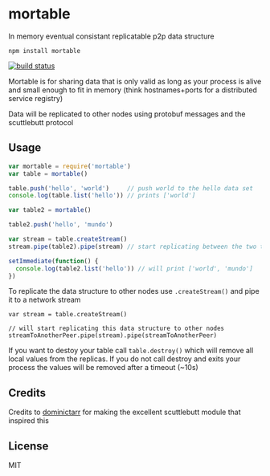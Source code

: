 # mortable

In memory eventual consistant replicatable p2p data structure

```
npm install mortable
```

[![build status](http://img.shields.io/travis/mafintosh/mortable.svg?style=flat)](http://travis-ci.org/mafintosh/mortable)

Mortable is for sharing data that is only valid as long as your process is alive and small
enough to fit in memory (think hostnames+ports for a distributed service registry)

Data will be replicated to other nodes using protobuf messages and the scuttlebutt protocol

## Usage

``` js
var mortable = require('mortable')
var table = mortable()

table.push('hello', 'world')     // push world to the hello data set
console.log(table.list('hello')) // prints ['world']

var table2 = mortable()

table2.push('hello', 'mundo')

var stream = table.createStream()
stream.pipe(table2).pipe(stream) // start replicating between the two tables

setImmediate(function() {
  console.log(table2.list('hello')) // will print ['world', 'mundo']
})
```

To replicate the data structure to other nodes use `.createStream()` and pipe it to a network stream

```
var stream = table.createStream()

// will start replicating this data structure to other nodes
streamToAnotherPeer.pipe(stream).pipe(streamToAnotherPeer)
```

If you want to destoy your table call `table.destroy()` which will remove all local values from the replicas.
If you do not call destroy and exits your process the values will be removed after a timeout (~10s)

## Credits

Credits to [dominictarr](github.com/dominictarr/) for making the excellent scuttlebutt module that inspired this

## License

MIT